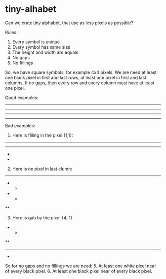# tiny-alhabet
Can we crate tiny alphabet, that use as less pixels as possible?

Rules:
1. Every symbol is unique
2. Every symbol has same size
3. The height and width are equals
3. No gaps
4. No fillings

So, we have square symbols, for example 4x4 pixels.
We are need at least one black pixel in first and last rows, at least one pixel in first and last columns.
If no gaps, then every row and every column must have at least one pixel.

Good examples:
****  *  *   **** 
* *   * *     *
** *  ***    *
 ***  *  *    ***
 
Bad examples:
1.  Here is filling in the pixel {1,1}:
** *
***
*
 *
 
 2. Here is no pixel in last clumn:
 ***
 * *
 * *
 ** 
 
 3. Here is gab by the pixel {4, 1}
 *  *
 **  
  ***
 *
 
 So for no gaps and no fillings we are need:
 5. At least one white pixel near of every black pixel.
 6. At least one black pixel near of every black pixel.
